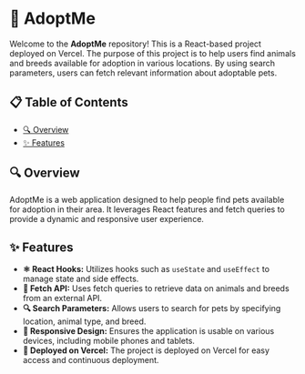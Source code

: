 # 🐾 AdoptMe

Welcome to the **AdoptMe** repository! This is a React-based project deployed on Vercel. The purpose of this project is to help users find animals and breeds available for adoption in various locations. By using search parameters, users can fetch relevant information about adoptable pets.

## 📋 Table of Contents

- [🔍 Overview](#-overview)
- [✨ Features](#-features)

## 🔍 Overview

AdoptMe is a web application designed to help people find pets available for adoption in their area. It leverages React features and fetch queries to provide a dynamic and responsive user experience.

## ✨ Features

- **⚛️ React Hooks:** Utilizes hooks such as `useState` and `useEffect` to manage state and side effects.
- **🔗 Fetch API:** Uses fetch queries to retrieve data on animals and breeds from an external API.
- **🔍 Search Parameters:** Allows users to search for pets by specifying location, animal type, and breed.
- **📱 Responsive Design:** Ensures the application is usable on various devices, including mobile phones and tablets.
- **🚀 Deployed on Vercel:** The project is deployed on Vercel for easy access and continuous deployment.

